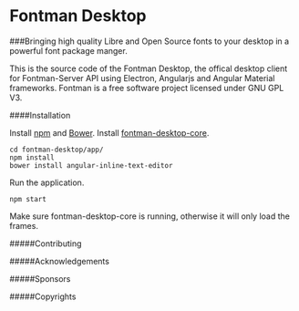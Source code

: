 # Fontman Desktop
###Bringing high quality Libre and Open Source fonts to your desktop in a powerful font package manger.

This is the source code of the Fontman Desktop, the offical desktop client for Fontman-Server API using Electron, Angularjs and Angular Material frameworks. Fontman is a free software project licensed under GNU GPL V3.

####Installation

Install [npm](https://www.npmjs.com/) and [Bower](https://bower.io/).
Install [fontman-desktop-core](https://github.com/fontman/fontman-desktop-core). 

```
cd fontman-desktop/app/
npm install
bower install angular-inline-text-editor
```
Run the application.

```
npm start
```
Make sure fontman-desktop-core is running, otherwise it will only load the frames.

#####Contributing

#####Acknowledgements

#####Sponsors

#####Copyrights
